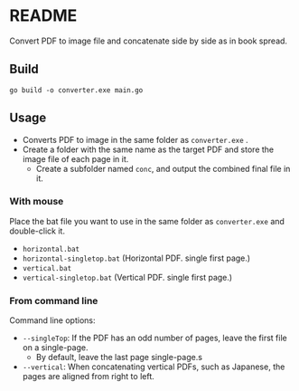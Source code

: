 # README

Convert PDF to image file and concatenate side by side as in book spread.

## Build

```
go build -o converter.exe main.go
```

## Usage

+ Converts PDF to image in the same folder as `converter.exe` .
+ Create a folder with the same name as the target PDF and store the image file of each page in it.
    + Create a subfolder named `conc`, and output the combined final file in it.


### With mouse

Place the bat file you want to use in the same folder as `converter.exe` and double-click it.

+ `horizontal.bat`
+ `horizontal-singletop.bat` (Horizontal PDF. single first page.)
+ `vertical.bat`
+ `vertical-singletop.bat` (Vertical PDF. single first page.)

### From command line

Command line options:

+ `--singleTop`: If the PDF has an odd number of pages, leave the first file on a single-page.
    + By default, leave the last page single-page.s
+ `--vertical`: When concatenating vertical PDFs, such as Japanese, the pages are aligned from right to left.

